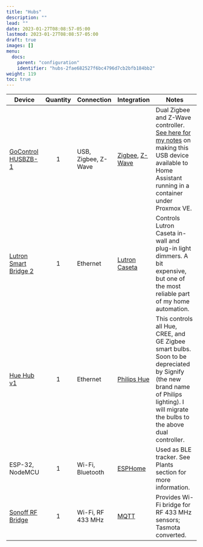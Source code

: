 ```yaml
---
title: "Hubs"
description: ""
lead: ""
date: 2023-01-27T08:08:57-05:00
lastmod: 2023-01-27T08:08:57-05:00
draft: true
images: []
menu:
  docs:
    parent: "configuration"
    identifier: "hubs-2fae682527f6bc4796d7cb2bfb184bb2"
weight: 119
toc: true
---
```


| Device                                                       | Quantity | Connection          | Integration                                                  | Notes                                                        |
| ------------------------------------------------------------ | :------: | ------------------- | ------------------------------------------------------------ | ------------------------------------------------------------ |
| [GoControl HUSBZB-1](https://www.amazon.com/GoControl-CECOMINOD016164-Linear-HUSBZB-1/dp/B01GJ826F8) |    1     | USB, Zigbee, Z-Wave | [Zigbee](https://www.home-assistant.io/integrations/zigbee/), [Z-Wave](https://www.home-assistant.io/integrations/zwave/) | Dual Zigbee and Z-Wave controller.  [See here for my notes](http://venkat.ca/passing-usb-to-guest-os-in-proxmox-virtual-environment/) on making this USB device available to Home Assistant running in a container under Proxmox VE. |
| [Lutron Smart Bridge 2](https://amzn.to/2GpRGEX)             |    1     | Ethernet            | [Lutron Caseta](https://www.home-assistant.io/components/lutron_caseta/) | Controls Lutron Caseta in-wall and plug-in light dimmers. A bit expensive, but one of the most reliable part of my home automation. |
| [Hue Hub v1](https://www2.meethue.com/en-ca/support/end-of-support-policy) |    1     | Ethernet            | [Philips Hue](https://www.home-assistant.io/components/hue/) | This controls all Hue, CREE, and GE Zigbee smart bulbs. Soon to be depreciated by Signify (the new brand name of Philips lighting).  I will migrate the bulbs to the above dual controller. |
| ESP-32, NodeMCU                                              |    1     | Wi-Fi, Bluetooth    | [ESPHome](https://www.home-assistant.io/integrations/esphome/) | Used as BLE tracker.   See Plants section for more information. |
| [Sonoff RF Bridge](https://sonoff.tech/product/accessories/433-rf-bridge) |    1     | Wi-Fi, RF 433 MHz   | [MQTT](https://www.home-assistant.io/integrations/mqtt/)     | Provides Wi-Fi bridge for RF 433 MHz sensors; Tasmota converted. |